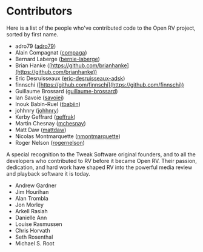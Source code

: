 # Contributors

Here is a list of the people who've contributed code to the Open RV project, sorted by first name. 

* adro79 ([adro79](https://github.com/adro79))
* Alain Compagnat ([compaga](https://github.com/compaga))
* Bernard Laberge ([bernie-laberge](https://github.com/bernie-laberge))
* Brian Hanke ([https://github.com/brianhanke](https://github.com/brianhanke))
* Eric Desruisseaux ([eric-desruisseaux-adsk](https://github.com/eric-desruisseaux-adsk))
* finnschi ([https://github.com/finnschi](https://github.com/finnschi))
* Guillaume Brossard ([guillaume-brossard](https://github.com/guillaume-brossard))
* Ian Savoie ([savoiei](https://github.com/savoiei))
* Inouk Babin-Ruel ([tbabiin](https://github.com/tbabiin))
* johhnry ([johhnry](https://github.com/johhnry))
* Kerby Geffrard ([geffrak](https://github.com/geffrak))
* Martin Chesnay ([mchesnay](https://github.com/mchesnay))
* Matt Daw ([mattdaw](https://github.com/mattdaw))
* Nicolas Montmarquette ([nmontmarquette](https://github.com/nmontmarquette))
* Roger Nelson ([rogernelson](https://github.com/rogernelson))

A special recognition to the Tweak Software original founders, and to all the developers who contributed to RV before it became Open RV. Their passion, dedication, and hard work have shaped RV into the powerful media review and playback software it is today.

* Andrew Gardner
* Jim Hourihan
* Alan Trombla
* Jon Morley
* Arkell Rasiah
* Danielle Ann
* Louise Rasmussen
* Chris Horvath
* Seth Rosenthal
* Michael S. Root
